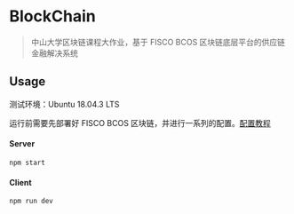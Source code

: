 # BlockChain

> 中山大学区块链课程大作业，基于 FISCO BCOS 区块链底层平台的供应链金融解决系统

## Usage

测试环境：Ubuntu 18.04.3 LTS

运行前需要先部署好 FISCO BCOS 区块链，并进行一系列的配置。[配置教程](https://fisco-bcos-documentation.readthedocs.io/zh_CN/latest/index.html)

#### Server

```/
npm start
```


#### Client

```
npm run dev
```

